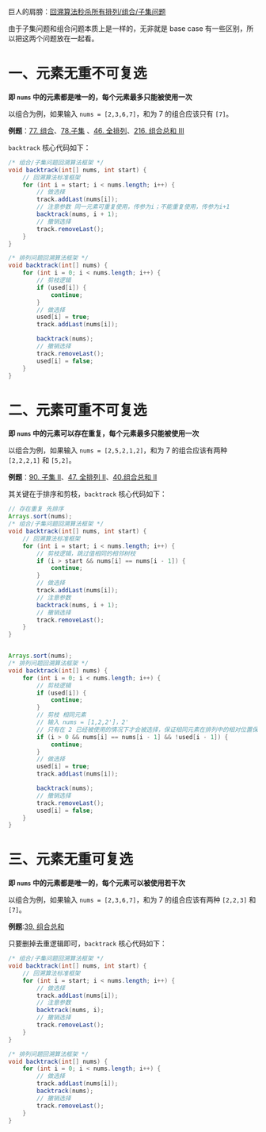 巨人的肩膀：[回溯算法秒杀所有排列/组合/子集问题](ttps://labuladong.gitee.io/algo/1/8/)



由于子集问题和组合问题本质上是一样的，无非就是 base case 有一些区别，所以把这两个问题放在一起看。

# **一、元素无重不可复选**

**即 `nums` 中的元素都是唯一的，每个元素最多只能被使用一次**

以组合为例，如果输入 `nums = [2,3,6,7]`，和为 7 的组合应该只有 `[7]`。

**例题**：[77. 组合](https://leetcode-cn.com/problems/combinations/)、[78.子集](https://leetcode-cn.com/problems/subsets/) 、[46. 全排列](https://leetcode-cn.com/problems/permutations/)、[216. 组合总和 III](https://leetcode-cn.com/problems/combination-sum-iii/)

`backtrack` 核心代码如下：

```java
/* 组合/子集问题回溯算法框架 */
void backtrack(int[] nums, int start) {
    // 回溯算法标准框架
    for (int i = start; i < nums.length; i++) {
        // 做选择
        track.addLast(nums[i]);
        // 注意参数 同一元素可重复使用，传参为i；不能重复使用，传参为i+1
        backtrack(nums, i + 1);
        // 撤销选择
        track.removeLast();
    }
}

/* 排列问题回溯算法框架 */
void backtrack(int[] nums) {
    for (int i = 0; i < nums.length; i++) {
        // 剪枝逻辑
        if (used[i]) {
            continue;
        }
        // 做选择
        used[i] = true;
        track.addLast(nums[i]);

        backtrack(nums);
        // 撤销选择
        track.removeLast();
        used[i] = false;
    }
}
```

# 二、元素可重不可复选

**即 `nums` 中的元素可以存在重复，每个元素最多只能被使用一次**

以组合为例，如果输入 `nums = [2,5,2,1,2]`，和为 7 的组合应该有两种 `[2,2,2,1]` 和 `[5,2]`。

**例题**：[90. 子集 II](https://leetcode-cn.com/problems/subsets-ii/)、[47. 全排列 II](https://leetcode-cn.com/problems/permutations-ii/)、[40.组合总和 II](https://leetcode-cn.com/problems/combination-sum-ii/)

其关键在于排序和剪枝，`backtrack` 核心代码如下：

```java
// 存在重复 先排序
Arrays.sort(nums);
/* 组合/子集问题回溯算法框架 */
void backtrack(int[] nums, int start) {
    // 回溯算法标准框架
    for (int i = start; i < nums.length; i++) {
        // 剪枝逻辑，跳过值相同的相邻树枝
        if (i > start && nums[i] == nums[i - 1]) {
            continue;
        }
        // 做选择
        track.addLast(nums[i]);
        // 注意参数
        backtrack(nums, i + 1);
        // 撤销选择
        track.removeLast();
    }
}


Arrays.sort(nums);
/* 排列问题回溯算法框架 */
void backtrack(int[] nums) {
    for (int i = 0; i < nums.length; i++) {
        // 剪枝逻辑
        if (used[i]) {
            continue;
        }
        // 剪枝 相同元素 
        // 输入 nums = [1,2,2']，2' 
        // 只有在 2 已经被使用的情况下才会被选择，保证相同元素在排列中的相对位置保证固定
        if (i > 0 && nums[i] == nums[i - 1] && !used[i - 1]) {
            continue;
        }
        // 做选择
        used[i] = true;
        track.addLast(nums[i]);

        backtrack(nums);
        // 撤销选择
        track.removeLast();
        used[i] = false;
    }
}
```

# **三、元素无重可复选**

**即 `nums` 中的元素都是唯一的，每个元素可以被使用若干次**

以组合为例，如果输入 `nums = [2,3,6,7]`，和为 7 的组合应该有两种 `[2,2,3]` 和 `[7]`。

**例题**:[39. 组合总和](https://leetcode-cn.com/problems/combination-sum/)

只要删掉去重逻辑即可，`backtrack` 核心代码如下：

```java
/* 组合/子集问题回溯算法框架 */
void backtrack(int[] nums, int start) {
    // 回溯算法标准框架
    for (int i = start; i < nums.length; i++) {
        // 做选择
        track.addLast(nums[i]);
        // 注意参数
        backtrack(nums, i);
        // 撤销选择
        track.removeLast();
    }
}

/* 排列问题回溯算法框架 */
void backtrack(int[] nums) {
    for (int i = 0; i < nums.length; i++) {
        // 做选择
        track.addLast(nums[i]);
        backtrack(nums);
        // 撤销选择
        track.removeLast();
    }
}
```

